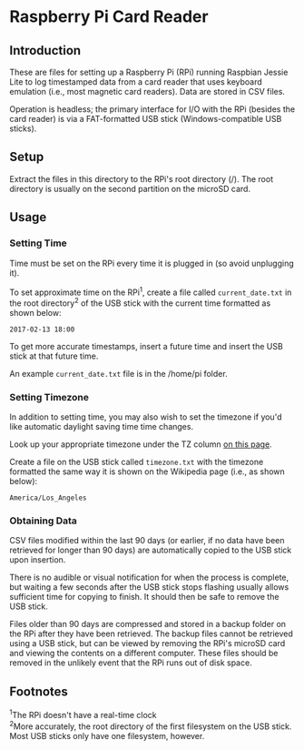 # Raspberry Pi Card Reader

## Introduction

These are files for setting up a Raspberry Pi (RPi) running Raspbian Jessie Lite
to log timestamped data from a card reader that uses keyboard emulation (i.e.,
most magnetic card readers). Data are stored in CSV files.

Operation is headless; the primary interface for I/O with the RPi (besides the
card reader) is via a FAT-formatted USB stick (Windows-compatible USB sticks).

## Setup

Extract the files in this directory to the RPi's root directory (/). The root
directory is usually on the second partition on the microSD card.

## Usage

### Setting Time

Time must be set on the RPi every time it is plugged in (so avoid unplugging it).

To set approximate time on the RPi<sup>1</sup>, create a file called
`current_date.txt` in the root directory<sup>2</sup> of the USB stick with the
current time formatted as shown below:  

    2017-02-13 18:00

To get more accurate timestamps, insert a future time and insert the USB stick
at that future time.

An example `current_date.txt` file is in the /home/pi folder.

### Setting Timezone

In addition to setting time, you may also wish to set the timezone if you'd like
automatic daylight saving time time changes.

Look up your appropriate timezone under the TZ column
[on this page](https://en.wikipedia.org/wiki/List_of_tz_database_time_zones).

Create a file on the USB stick called `timezone.txt` with the timezone formatted
the same way it is shown on the Wikipedia page (i.e., as shown below):

    America/Los_Angeles

### Obtaining Data

CSV files modified within the last 90 days (or earlier, if no data have been
retrieved for longer than 90 days) are automatically copied to the USB stick
upon insertion.

There is no audible or visual notification for when the process is complete, but
waiting a few seconds after the USB stick stops flashing usually allows
sufficient time for copying to finish. It should then be safe to remove the USB
stick.

Files older than 90 days are compressed and stored in a backup folder on the RPi
after they have been retrieved. The backup files cannot be retrieved using a USB
stick, but can be viewed by removing the RPi's microSD card and viewing the
contents on a different computer. These files should be removed in the unlikely
event that the RPi runs out of disk space.

## Footnotes

<sup>1</sup>The RPi doesn't have a real-time clock  
<sup>2</sup>More accurately, the root directory of the first filesystem on the
USB stick. Most USB sticks only have one filesystem, however.

